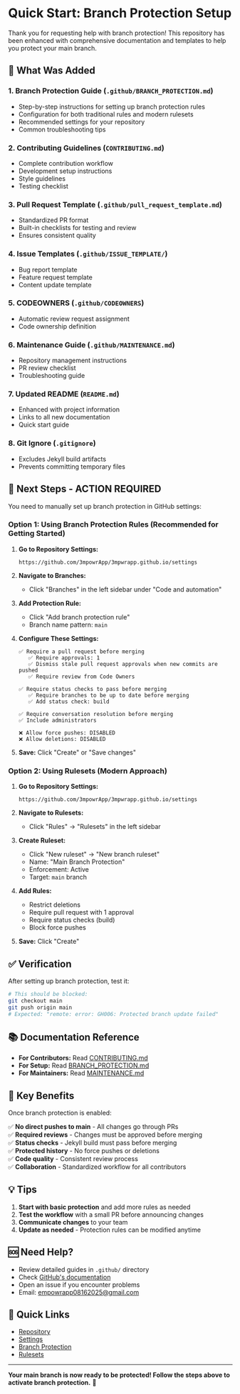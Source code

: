 # Quick Start: Branch Protection Setup

Thank you for requesting help with branch protection! This repository has been enhanced with comprehensive documentation and templates to help you protect your main branch.

## 🎯 What Was Added

### 1. **Branch Protection Guide** (`.github/BRANCH_PROTECTION.md`)
   - Step-by-step instructions for setting up branch protection rules
   - Configuration for both traditional rules and modern rulesets
   - Recommended settings for your repository
   - Common troubleshooting tips

### 2. **Contributing Guidelines** (`CONTRIBUTING.md`)
   - Complete contribution workflow
   - Development setup instructions
   - Style guidelines
   - Testing checklist

### 3. **Pull Request Template** (`.github/pull_request_template.md`)
   - Standardized PR format
   - Built-in checklists for testing and review
   - Ensures consistent quality

### 4. **Issue Templates** (`.github/ISSUE_TEMPLATE/`)
   - Bug report template
   - Feature request template
   - Content update template

### 5. **CODEOWNERS** (`.github/CODEOWNERS`)
   - Automatic review request assignment
   - Code ownership definition

### 6. **Maintenance Guide** (`.github/MAINTENANCE.md`)
   - Repository management instructions
   - PR review checklist
   - Troubleshooting guide

### 7. **Updated README** (`README.md`)
   - Enhanced with project information
   - Links to all new documentation
   - Quick start guide

### 8. **Git Ignore** (`.gitignore`)
   - Excludes Jekyll build artifacts
   - Prevents committing temporary files

## 🚀 Next Steps - ACTION REQUIRED

You need to manually set up branch protection in GitHub settings:

### Option 1: Using Branch Protection Rules (Recommended for Getting Started)

1. **Go to Repository Settings:**
   ```
   https://github.com/3mpowrApp/3mpwrapp.github.io/settings
   ```

2. **Navigate to Branches:**
   - Click "Branches" in the left sidebar under "Code and automation"

3. **Add Protection Rule:**
   - Click "Add branch protection rule"
   - Branch name pattern: `main`

4. **Configure These Settings:**
   ```
   ✅ Require a pull request before merging
      ✅ Require approvals: 1
      ✅ Dismiss stale pull request approvals when new commits are pushed
      ✅ Require review from Code Owners

   ✅ Require status checks to pass before merging
      ✅ Require branches to be up to date before merging
      ✅ Add status check: build

   ✅ Require conversation resolution before merging
   ✅ Include administrators

   ❌ Allow force pushes: DISABLED
   ❌ Allow deletions: DISABLED
   ```

5. **Save:** Click "Create" or "Save changes"

### Option 2: Using Rulesets (Modern Approach)

1. **Go to Repository Settings:**
   ```
   https://github.com/3mpowrApp/3mpwrapp.github.io/settings
   ```

2. **Navigate to Rulesets:**
   - Click "Rules" → "Rulesets" in the left sidebar

3. **Create Ruleset:**
   - Click "New ruleset" → "New branch ruleset"
   - Name: "Main Branch Protection"
   - Enforcement: Active
   - Target: `main` branch

4. **Add Rules:**
   - Restrict deletions
   - Require pull request with 1 approval
   - Require status checks (build)
   - Block force pushes

5. **Save:** Click "Create"

## ✅ Verification

After setting up branch protection, test it:

```bash
# This should be blocked:
git checkout main
git push origin main
# Expected: "remote: error: GH006: Protected branch update failed"
```

## 📚 Documentation Reference

- **For Contributors:** Read [CONTRIBUTING.md](../CONTRIBUTING.md)
- **For Setup:** Read [BRANCH_PROTECTION.md](BRANCH_PROTECTION.md)
- **For Maintainers:** Read [MAINTENANCE.md](MAINTENANCE.md)

## 🔐 Key Benefits

Once branch protection is enabled:

✅ **No direct pushes to main** - All changes go through PRs  
✅ **Required reviews** - Changes must be approved before merging  
✅ **Status checks** - Jekyll build must pass before merging  
✅ **Protected history** - No force pushes or deletions  
✅ **Code quality** - Consistent review process  
✅ **Collaboration** - Standardized workflow for all contributors

## 💡 Tips

1. **Start with basic protection** and add more rules as needed
2. **Test the workflow** with a small PR before announcing changes
3. **Communicate changes** to your team
4. **Update as needed** - Protection rules can be modified anytime

## 🆘 Need Help?

- Review detailed guides in `.github/` directory
- Check [GitHub's documentation](https://docs.github.com/en/repositories/configuring-branches-and-merges-in-your-repository/managing-protected-branches)
- Open an issue if you encounter problems
- Email: empowrapp08162025@gmail.com

## 📎 Quick Links

- [Repository](https://github.com/3mpowrApp/3mpwrapp.github.io)
- [Settings](https://github.com/3mpowrApp/3mpwrapp.github.io/settings)
- [Branch Protection](https://github.com/3mpowrApp/3mpwrapp.github.io/settings/branches)
- [Rulesets](https://github.com/3mpowrApp/3mpwrapp.github.io/settings/rules)

---

**Your main branch is now ready to be protected! Follow the steps above to activate branch protection.** 🎉
